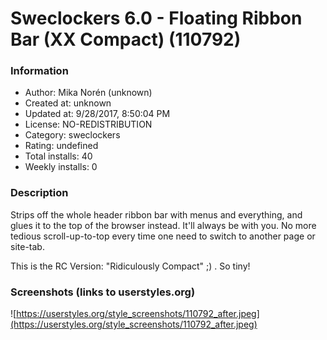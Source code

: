 # Sweclockers 6.0 - Floating Ribbon Bar (XX Compact) (110792)

### Information
- Author: Mika Norén (unknown)
- Created at: unknown
- Updated at: 9/28/2017, 8:50:04 PM
- License: NO-REDISTRIBUTION
- Category: sweclockers
- Rating: undefined
- Total installs: 40
- Weekly installs: 0


### Description
Strips off the whole header ribbon bar with menus and everything, and glues it to the top of the browser instead. 
It'll always be with you.
No more tedious scroll-up-to-top every time one need to switch to another page or site-tab.

This is the RC Version: "Ridiculously Compact" ;) . So tiny!


### Screenshots (links to userstyles.org)
![https://userstyles.org/style_screenshots/110792_after.jpeg](https://userstyles.org/style_screenshots/110792_after.jpeg)


